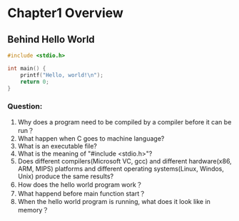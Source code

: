 
# Chapter1 Overview


## Behind Hello World

```c
#include <stdio.h>

int main() {
    printf("Hello, world!\n");
    return 0;
}
```

### Question:

1. Why does a program need to be compiled by a compiler before it can be run？
2. What happen when C goes to machine language?
3. What is an executable file?
4. What is the meaning of "#include <stdio.h>"? 
5. Does different compilers(Microsoft VC, gcc) and different hardware(x86, ARM, MIPS) platforms and different operating systems(Linux, Windos, Unix) produce the same results?
6. How does the hello world program work？
7. What happend before main function start？
8. When the hello world program is running, what does it look like in memory？


